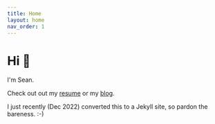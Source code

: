 ```yaml
---
title: Home
layout: home
nav_order: 1
---
```


# Hi 👋

I'm Sean.

Check out out my [resume](./resume) or my [blog](./blog).

I just recently (Dec 2022) converted this to a Jekyll site, so pardon the bareness. :-)
